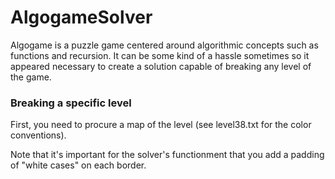 # AlgogameSolver

Algogame is a puzzle game centered around algorithmic concepts such as functions and recursion. It can be some kind of a hassle sometimes so it appeared necessary to create a solution capable of breaking any level of the game.


### Breaking a specific level

First, you need to procure a map of the level (see level38.txt for the color conventions). 

Note that it's important for the solver's functionment that you add a padding of "white cases" on each border.


